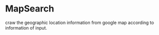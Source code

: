 # MapSearch
craw the geographic location information from google map according to information of input.
